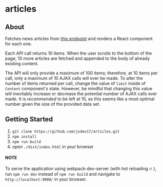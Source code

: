 # articles

## About

Fetches news articles from [this endpoint][api] and renders a React component for each one.

Each API call returns 10 items. When the user scrolls to the bottom of the page, 10 more articles are fetched and appended to the body of already existing content.

The API will only provide a maximum of 100 items; therefore, at 10 items per call, only a maximum of 10 AJAX calls will ever be made. To alter the number of items returned per call, change the value of `limit` inside of `Content` component's state. However, be mindful that changing this value will inevitably increase or decrease the potential number of AJAX calls ever made. It is _recommended_ to be left at 10, as this seems like a most optimal number given the size of the provided data set.

## Getting Started

1. `git clone https://github.com/jsdev17/articles.git`
1. `npm install`
1. `npm run build`
1. open `./dist/index.html` in your browser

#### NOTE
To serve the application using webpack-dev-server (with hot reloading :fire: ), run `npm run dev` instead of `npm run build` and navigate to `http://localhost:9000/` in your browser.


[api]: https://www.stellarbiotechnologies.com/media/press-releases/json
